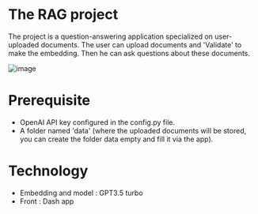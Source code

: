 # The RAG project

The project is a question-answering application specialized on user-uploaded documents. The user can upload documents and 'Validate' to make the embedding. Then he can ask questions about these documents. 

![image](https://github.com/ingrid-flogny/App_RAG_OpenAI/assets/97305110/f761bbba-208e-4360-bdb3-2b9ddc5fd0eb)

# Prerequisite

- OpenAI API key configured in the config.py file.
- A folder named 'data' (where the uploaded documents will be stored, you can create the folder data empty and fill it via the app).

# Technology

- Embedding and model : GPT3.5 turbo
- Front : Dash app





